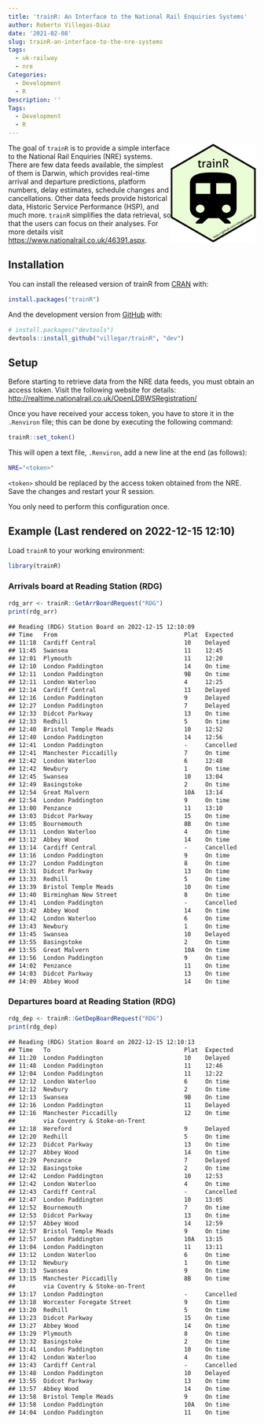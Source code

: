 ```yaml
---
title: 'trainR: An Interface to the National Rail Enquiries Systems'
author: Roberto Villegas-Diaz
date: '2021-02-08'
slug: trainR-an-interface-to-the-nre-systems
tags:
  - uk-railway
  - nre
Categories:
  - Development
  - R
Description: ''
Tags:
  - Development
  - R
---
```


<img src="https://raw.githubusercontent.com/villegar/trainR/main/inst/images/logo.png" alt="logo" align="right" height=200px/>

The goal of `trainR` is to provide a simple interface to the 
National Rail Enquiries (NRE) systems. There are few data feeds 
available, the simplest of them is Darwin, which provides real-time 
arrival and departure predictions, platform numbers, delay estimates, 
schedule changes and cancellations. Other data feeds provide historical 
data, Historic Service Performance (HSP), and much more. `trainR` 
simplifies the data retrieval, so that the users can focus on their 
analyses. For more details visit 
https://www.nationalrail.co.uk/46391.aspx.

## Installation

You can install the released version of trainR from [CRAN](https://CRAN.R-project.org) with:

``` r
install.packages("trainR")
```

And the development version from [GitHub](https://github.com/) with:

``` r
# install.packages("devtools")
devtools::install_github("villegar/trainR", "dev")
```

## Setup
Before starting to retrieve data from the NRE data feeds, you must obtain an access token. 
Visit the following website for details: http://realtime.nationalrail.co.uk/OpenLDBWSRegistration/

Once you have received your access token, you have to store it in the `.Renviron` file; this can be 
done by executing the following command:


```r
trainR::set_token()
```

This will open a text file, `.Renviron`, add a new line at the end (as follows):

```bash
NRE="<token>"
```

`<token>` should be replaced by the access token obtained from the NRE. Save the changes and restart 
your R session.

You only need to perform this configuration once.

## Example (Last rendered on 2022-12-15 12:10)

Load `trainR` to your working environment:

```r
library(trainR)
```

### Arrivals board at Reading Station (RDG)


```r
rdg_arr <- trainR::GetArrBoardRequest("RDG")
print(rdg_arr)
```

```
## Reading (RDG) Station Board on 2022-12-15 12:10:09
## Time   From                                    Plat  Expected
## 11:18  Cardiff Central                         10    Delayed
## 11:45  Swansea                                 11    12:45
## 12:01  Plymouth                                11    12:20
## 12:10  London Paddington                       14    On time
## 12:11  London Paddington                       9B    On time
## 12:11  London Waterloo                         4     12:25
## 12:14  Cardiff Central                         11    Delayed
## 12:16  London Paddington                       9     Delayed
## 12:27  London Paddington                       7     Delayed
## 12:33  Didcot Parkway                          13    On time
## 12:33  Redhill                                 5     On time
## 12:40  Bristol Temple Meads                    10    12:52
## 12:40  London Paddington                       14    12:56
## 12:41  London Paddington                       -     Cancelled
## 12:41  Manchester Piccadilly                   7     On time
## 12:42  London Waterloo                         6     12:48
## 12:42  Newbury                                 1     On time
## 12:45  Swansea                                 10    13:04
## 12:49  Basingstoke                             2     On time
## 12:54  Great Malvern                           10A   13:14
## 12:54  London Paddington                       9     On time
## 13:00  Penzance                                11    13:10
## 13:03  Didcot Parkway                          15    On time
## 13:05  Bournemouth                             8B    On time
## 13:11  London Waterloo                         4     On time
## 13:12  Abbey Wood                              14    On time
## 13:14  Cardiff Central                         -     Cancelled
## 13:16  London Paddington                       9     On time
## 13:27  London Paddington                       8     On time
## 13:31  Didcot Parkway                          13    On time
## 13:33  Redhill                                 5     On time
## 13:39  Bristol Temple Meads                    10    On time
## 13:40  Birmingham New Street                   8     On time
## 13:41  London Paddington                       -     Cancelled
## 13:42  Abbey Wood                              14    On time
## 13:42  London Waterloo                         6     On time
## 13:43  Newbury                                 1     On time
## 13:45  Swansea                                 10    Delayed
## 13:55  Basingstoke                             2     On time
## 13:55  Great Malvern                           10A   On time
## 13:56  London Paddington                       9     On time
## 14:02  Penzance                                11    On time
## 14:03  Didcot Parkway                          13    On time
## 14:09  Abbey Wood                              14    On time
```

### Departures board at Reading Station (RDG)


```r
rdg_dep <- trainR::GetDepBoardRequest("RDG")
print(rdg_dep)
```

```
## Reading (RDG) Station Board on 2022-12-15 12:10:13
## Time   To                                      Plat  Expected
## 11:20  London Paddington                       10    Delayed
## 11:48  London Paddington                       11    12:46
## 12:04  London Paddington                       11    12:22
## 12:12  London Waterloo                         6     On time
## 12:12  Newbury                                 2     On time
## 12:13  Swansea                                 9B    On time
## 12:16  London Paddington                       11    Delayed
## 12:16  Manchester Piccadilly                   12    On time
##        via Coventry & Stoke-on-Trent           
## 12:18  Hereford                                9     Delayed
## 12:20  Redhill                                 5     On time
## 12:23  Didcot Parkway                          13    On time
## 12:27  Abbey Wood                              14    On time
## 12:29  Penzance                                7     Delayed
## 12:32  Basingstoke                             2     On time
## 12:42  London Paddington                       10    12:53
## 12:42  London Waterloo                         4     On time
## 12:43  Cardiff Central                         -     Cancelled
## 12:47  London Paddington                       10    13:05
## 12:52  Bournemouth                             7     On time
## 12:53  Didcot Parkway                          13    On time
## 12:57  Abbey Wood                              14    12:59
## 12:57  Bristol Temple Meads                    9     On time
## 12:57  London Paddington                       10A   13:15
## 13:04  London Paddington                       11    13:11
## 13:12  London Waterloo                         6     On time
## 13:12  Newbury                                 1     On time
## 13:13  Swansea                                 9     On time
## 13:15  Manchester Piccadilly                   8B    On time
##        via Coventry & Stoke-on-Trent           
## 13:17  London Paddington                       -     Cancelled
## 13:18  Worcester Foregate Street               9     On time
## 13:20  Redhill                                 5     On time
## 13:23  Didcot Parkway                          15    On time
## 13:27  Abbey Wood                              14    On time
## 13:29  Plymouth                                8     On time
## 13:32  Basingstoke                             2     On time
## 13:41  London Paddington                       10    On time
## 13:42  London Waterloo                         4     On time
## 13:43  Cardiff Central                         -     Cancelled
## 13:48  London Paddington                       10    Delayed
## 13:55  Didcot Parkway                          13    On time
## 13:57  Abbey Wood                              14    On time
## 13:58  Bristol Temple Meads                    9     On time
## 13:58  London Paddington                       10A   On time
## 14:04  London Paddington                       11    On time
```
